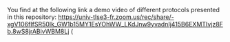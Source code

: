 You find at the following link a demo video of  different protocols presented in this repository:
https://univ-tlse3-fr.zoom.us/rec/share/-xgV106fIfSR50Ik_GW1b15MY1EsYOhWW_LKdJnw9yvadnIj415B6EXMTIvjz8Fb.8wS8jrABivWBM8Lj (
